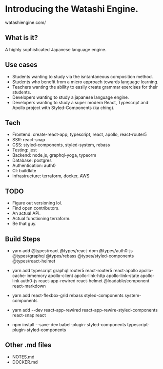 # Introducing the Watashi Engine.

watashiengine.com/ 

## What is it?

A highly sophisticated Japanese language engine.

## Use cases

  - Students wanting to study via the isntantaneous composition method.
  - Students who benefit from a micro approach towards language learning.
  - Teachers wanting the ability to easily create grammar exercises for their students.
  - Developers wanting to study a japanese language engine.
  - Developers wanting to study a super modern React, Typescript and Apollo project with Styled-Components (ka ching). 

## Tech
- Frontend: create-react-app, typescript, react, apollo, react-router5
- SSR: react-snap
- CSS: styled-components, styled-system, rebass
- Testing: jest
- Backend: node.js, graphql-yoga, typeorm
- Database: postgres
- Authentication: auth0
- CI: buildkite
- Infrastructure: terraform, docker, AWS

## TODO

- Figure out versioning lol. 
- Find open contributors. 
- An actual API.
- Actual functioning terraform. 
- Be that guy.

## Build Steps 

- yarn add @types/react @types/react-dom @types/auth0-js @types/graphql @types/rebass @types/styled-components @types/react-helmet 
- yarn add typescript graphql router5 react-router5 react-apollo apollo-cache-inmemory apollo-client apollo-link-http apollo-link-state apollo-link auth0-js react-app-rewired react-helmet @loadable/component react-markdown 
- yarn add react-flexbox-grid rebass styled-components system-components 
- yarn add --dev react-app-rewired react-app-rewire-styled-components react-snap react

- npm install --save-dev babel-plugin-styled-components typescript-plugin-styled-components

## Other .md files

- NOTES.md
- DOCKER.md
